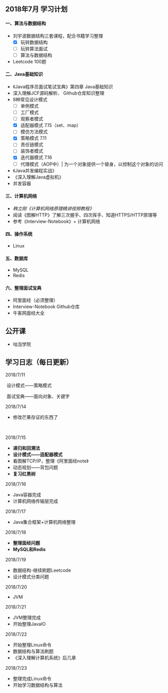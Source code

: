 ## 2018年7月 学习计划

#### 一、算法与数据结构

- 刘宇波数据结构三套课程，配合书籍学习整理
  - [x] 玩转数据结构
  - [ ] 玩转算法面试
  - [ ] 算法与数据结构
- Leetcode 100题



#### 二、Java基础知识

- 《Java程序员面试笔试宝典》第四章 Java基础知识
- 深入理解JCF源码解析、 Github仓库知识整理
- 8种常见设计模式
  - [ ] 单例模式
  - [ ] 工厂模式
  - [ ] 观察者模式
  - [x] 适配器模式 7.15（set、map）
  - [ ] 模仿方法模式
  - [x] 策略模式 7.11
  - [ ] 责任链模式
  - [ ] 装饰者模式
  - [x] 迭代器模式 7.16
  - [ ] 代理模式（AOP中）| 为一个对象提供一个替身，以控制这个对象的访问

- 《Java并发编程实战》
- 《深入理解Java虚拟机》
- 并发容器



#### 三、计算机网络

- *韩立刚《计算机网络原理精讲视频教程》*
- 阅读《图解HTTP》了解三次握手、四次挥手、知道HTTPS/HTTP原理等
- 参考《Interview-Notebook》+ 计算机网络



#### 四、操作系统

- Linux



#### 五、数据库

- MySQL
- Redis



#### 六、整理面试宝典

- 阿里面经（必须整理）
- Interview-Notebook Github仓库
- 牛客网面经大全



## 公开课

- 咕泡学院



## 学习日志（每日更新）

2018/7/11

​	设计模式——策略模式

​	面试宝典——面向对象、关键字



2018/7/14

- 修改芒果存证的东西了

  ​	


2018/7/15

- **递归和回溯法**
- **设计模式——适配器模式**
- 看图解TCP/IP，整理《阿里面经note》
- 动态规划——背包问题
- **复习红黑树**



2018/7/16

- Java容器完成
- 计算机网络传输层完成



2018/7/17

- Java集合框架+计算机网络整理



2018/7/18

- **整理面经问题**
- **MySQL和Redis**



2018/7/19

- 数据结构-继续刷题Leetcode
- 设计模式分类问题



2018/7/20

- JVM



2018/7/21

- JVM整理完成
- 开始整理JavaIO



2018/7/22

- 开始整理Linux命令
- 数据结构与算法刷题
- 《深入理解计算机系统》后几章



2018/7/23

- 整理完成Linux命令
- 开始学习数据结构与算法